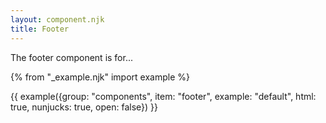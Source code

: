 ```yaml
---
layout: component.njk
title: Footer
---
```


The footer component is for...

{% from "_example.njk" import example %}

{{ example({group: "components", item: "footer", example: "default", html: true, nunjucks: true, open: false}) }}


